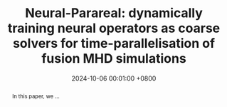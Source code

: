 ---
title:          "Neural-Parareal: dynamically training neural operators as coarse solvers for time-parallelisation of fusion MHD simulations"
selected:       true
pub:            "Computer Physics Communications"
# pub_date:       "2024"
date:           2024-10-06 00:01:00 +0800  # so the site can order them correctly

# pub_pre:        "Submitted to "
# pub_post:       'Under review.'
# pub_last:       ' <span class="badge badge-pill badge-publication badge-success">Spotlight</span>'

abstract: >-
  In this paper, we ...
# $\LaTeX$ is supported. $a=b+c$.
cover: /assets/images/neural_parareal.png
authors:
  - S. J. P. Pamela
  - N. Carey
  - J. Brandstetter
  - R. Akers
  - L. Zanisi
  - J. Buchanan
  - V. Gopakumar
  - M. Hoelzl
  - G. Huijsmans
  - K. Pentland
  - T. James
  - G. Antonucci
  - The JOREK Team
links:
  # Publication: https://link.springer.com/article/10.1007/s11222-022-10195-y
  arXiv: https://arxiv.org/abs/2405.01355
  # Code: https://github.com/luost26/academic-homepage
  # Unsplash: https://unsplash.com/photos/sliced-in-half-pineapple--_PLJZmHZzk
---